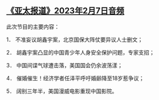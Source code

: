 <!--1675803083000-->
[《亚太报道》2023年2月7日音频](https://www.rfa.org/mandarin/yataibaodao/apr-audio/yp-02072023154708.html)
------

<p>此次节目的主要内容：</p><p>1． 不准妄议胡鑫宇案，北京国保大阵仗要异议人士删文；</p><p>2． 胡鑫宇案凸显的中国青少年人身安全保护问题，专家支招；</p><p>3． 中国间谍气球遭击落，美国国会仍余波荡漾；</p><p>4． 催婚催生！经济学者任泽平呼吁婚齢降至18岁惹争议；</p><p>5． 阔别三年半，美国漫威电影重现中国影院。</p>
